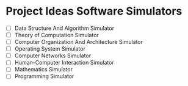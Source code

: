 # Project Ideas Software Simulators
- [ ] Data Structure And Algorithm Simulator
- [ ] Theory of Computation Simulator
- [ ] Computer Organization And Architecture Simulator
- [ ] Operating System Simulator
- [ ] Computer Networks Simulator
- [ ] Human-Computer Interaction Simulator
- [ ] Mathematics Simulator
- [ ] Programming Simulator